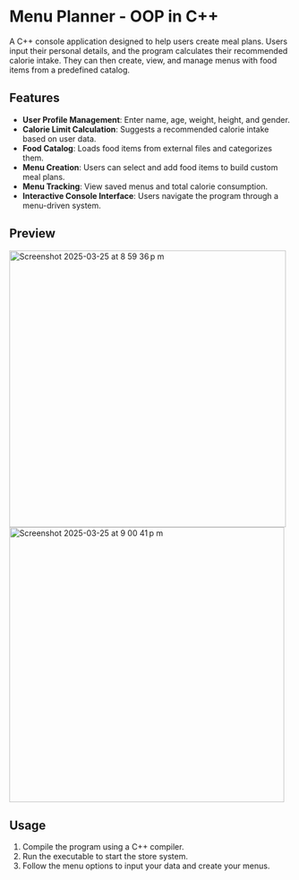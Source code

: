 # Menu Planner - OOP in C++

A C++ console application designed to help users create meal plans. Users input their personal details, and the program calculates their recommended calorie intake. They can then create, view, and manage menus with food items from a predefined catalog.

## Features
- **User Profile Management**: Enter name, age, weight, height, and gender.
- **Calorie Limit Calculation**: Suggests a recommended calorie intake based on user data.
- **Food Catalog**: Loads food items from external files and categorizes them.
- **Menu Creation**: Users can select and add food items to build custom meal plans.
- **Menu Tracking**: View saved menus and total calorie consumption.
- **Interactive Console Interface**: Users navigate the program through a menu-driven system.

## Preview

<img width="494" alt="Screenshot 2025-03-25 at 8 59 36 p m" src="https://github.com/user-attachments/assets/f3f391c6-60fa-4d63-aca8-ce648f0055f9" />
<img width="491" alt="Screenshot 2025-03-25 at 9 00 41 p m" src="https://github.com/user-attachments/assets/69f1b1e7-5fff-4617-aa2e-f35adbab469c" />

## Usage

1. Compile the program using a C++ compiler.
2. Run the executable to start the store system.
3. Follow the menu options to input your data and create your menus.

